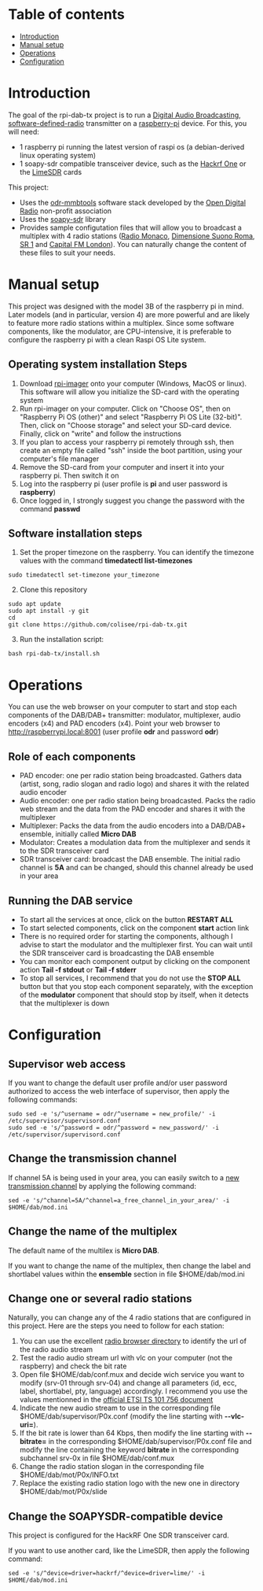 # Table of contents
- [Introduction](#introduction)
- [Manual setup](#manual-setup)
- [Operations](#operations)
- [Configuration](#configuration)

# Introduction
The goal of the rpi-dab-tx project is to run a [Digital Audio Broadcasting](https://en.wikipedia.org/wiki/Digital_Audio_Broadcasting), [software-defined-radio](https://en.wikipedia.org/wiki/Software-defined_radio) transmitter on a [raspberry-pi](https://www.raspberrypi.com/) device. For this, you will need:
- 1 raspberry pi running the latest version of raspi os (a debian-derived linux operating system)
- 1 soapy-sdr compatible transceiver device, such as the [Hackrf One](https://greatscottgadgets.com/hackrf/one/) or the [LimeSDR](https://limemicro.com/products/boards/limesdr/) cards

This project:
- Uses the [odr-mmbtools](https://www.opendigitalradio.org/mmbtools) software stack developed by the [Open Digital Radio](https://www.opendigitalradio.org/) non-profit association
- Uses the [soapy-sdr](https://github.com/pothosware/SoapySDR/wiki) library
- Provides sample configutation files that will allow you to broadcast a multiplex with 4 radio stations ([Radio Monaco](https://radio-monaco.com), [Dimensione Suono Roma](https://www.dimensionesuonoroma.it/), [SR 1](https://www.sr.de/sr/sr1/index.html) and [Capital FM London](https://www.capitalfm.com/london/)). You can naturally change the content of these files to suit your needs.

# Manual setup
This project was designed with the model 3B of the raspberry pi in mind. Later models (and in particular, version 4) are more powerful and are likely to feature more radio stations within a multiplex. Since some software components, like the modulator, are CPU-intensive, it is preferable to configure the raspberry pi with a clean Raspi OS Lite system.

## Operating system installation Steps
1. Download [rpi-imager](https://www.raspberrypi.com/software/) onto your computer (Windows, MacOS or linux). This software will allow you initialize the SD-card with the operating system
1. Run rpi-imager on your computer. Click on "Choose OS", then on "Raspberry Pi OS (other)" and select "Raspberry Pi OS Lite (32-bit)". Then, click on "Choose storage" and select your SD-card device. Finally, click on "write" and follow the instructions
1. If you plan to access your raspberry pi remotely through ssh, then create an empty file called "ssh" inside the boot partition, using your computer's file manager
1. Remove the SD-card from your computer and insert it into your raspberry pi. Then switch it on
1. Log into the raspberry pi (user profile is **pi** and user password is **raspberry**)
1. Once logged in, I strongly suggest you change the password with the command **passwd**

## Software installation steps
1. Set the proper timezone on the raspberry. You can identify the timezone values with the command **timedatectl list-timezones**
```
sudo timedatectl set-timezone your_timezone
```
2. Clone this repository
```
sudo apt update
sudo apt install -y git
cd
git clone https://github.com/colisee/rpi-dab-tx.git
```
3. Run the installation script:
```
bash rpi-dab-tx/install.sh
```

# Operations
You can use the web browser on your computer to start and stop each components of the DAB/DAB+ transmitter: modulator, multiplexer, audio encoders (x4) and PAD encoders (x4). Point your web browser to http://raspberrypi.local:8001 (user profile **odr** and password **odr**)

## Role of each components
- PAD encoder: one per radio station being broadcasted. Gathers data (artist, song, radio slogan and radio logo) and shares it with the related audio encoder
- Audio encoder: one per radio station being broadcasted. Packs the radio web stream and the data from the PAD encoder and shares it with the multiplexer
- Multiplexer: Packs the data from the audio encoders into a DAB/DAB+ ensemble, initially called **Micro DAB**
- Modulator: Creates a modulation data from the multiplexer and sends it to the SDR transceiver card
- SDR transceiver card: broadcast the DAB ensemble. The initial radio channel is **5A** and can be changed, should this channel already be used in your area

## Running the DAB service
- To start all the services at once, click on the button **RESTART ALL**
- To start selected components, click on the component **start** action link
- There is no required order for starting the components, although I advise to start the modulator and the multiplexer first. You can wait until the SDR transceiver card is broadcasting the DAB ensemble
- You can monitor each component output by clicking on the component action **Tail -f stdout** or **Tail -f stderr**
- To stop all services, I recommend that you do not use the **STOP ALL** button but that you stop each component separately, with the exception of the **modulator** component that should stop by itself, when it detects that the multiplexer is down

# Configuration

## Supervisor web access
If you want to change the default user profile and/or user password authorized to access the web interface of supervisor, then apply the following commands:
```
sudo sed -e 's/^username = odr/^username = new_profile/' -i /etc/supervisor/supervisord.conf
sudo sed -e 's/^password = odr/^password = new_password/' -i /etc/supervisor/supervisord.conf
```

## Change the transmission channel
If channel 5A is being used in your area, you can easily switch to a [new transmission channel](http://www.wohnort.org/DAB/freqs.html) by applying the following command:
```
sed -e 's/^channel=5A/^channel=a_free_channel_in_your_area/' -i $HOME/dab/mod.ini
```

## Change the name of the multiplex
The default name of the multilex is **Micro DAB**. 

If you want to change the name of the multiplex, then change the label and shortlabel values within the **ensemble** section in file $HOME/dab/mod.ini

## Change one or several radio stations
Naturally, you can change any of the 4 radio stations that are configured in this project. Here are the steps you need to follow for each station:

1. You can use the excellent [radio browser directory](https://www.radio-browser.info) to identify the url of the radio audio stream
1. Test the radio audio stream url with vlc on your computer (not the raspberry) and check the bit rate
1. Open file $HOME/dab/conf.mux and decide wich service you want to modify (srv-01 through srv-04) and change all parameters (id, ecc, label, shortlabel, pty, language) accordingly. I recommend you use the values mentionned in the [official ETSI TS 101 756 document](https://www.etsi.org/deliver/etsi_ts/101700_101799/101756/02.02.01_60/ts_101756v020201p.pdf) 
1. Indicate the new audio stream to use in the corresponding file $HOME/dab/supervisor/P0x.conf (modify the line starting with **--vlc-uri=**). 
2. If the bit rate is lower than 64 Kbps, then modify the line starting with **--bitrate=** in the corresponding $HOME/dab/supervisor/P0x.conf file and modify the line containing the keyword **bitrate** in the corresponding subchannel srv-0x in file $HOME/dab/conf.mux
3. Change the radio station slogan in the corresponding file $HOME/dab/mot/P0x/INFO.txt
4. Replace the existing radio station logo with the new one in directory $HOME/dab/mot/P0x/slide

## Change the SOAPYSDR-compatible device
This project is configured for the HackRF One SDR transceiver card.

If you want to use another card, like the LimeSDR, then apply the following command:
```
sed -e 's/^device=driver=hackrf/^device=driver=lime/' -i $HOME/dab/mod.ini
```
